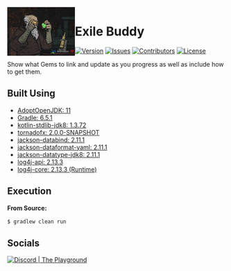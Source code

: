 <img src="https://raw.githubusercontent.com/Macro303/Exile-Buddy/main/logo.png" align="left" width="156" height="112" alt="Exile Buddy Logo"/>

# Exile Buddy
[![Version](https://img.shields.io/github/tag-pre/Macro303/Exile-Buddy.svg?label=version&style=flat-square)](https://github.com/Macro303/Exile-Buddy/releases)
[![Issues](https://img.shields.io/github/issues/Macro303/Exile-Buddy.svg?style=flat-square)](https://github.com/Macro303/Exile-Buddy/issues)
[![Contributors](https://img.shields.io/github/contributors/Macro303/Exile-Buddy.svg?style=flat-square)](https://github.com/Macro303/Exile-Buddy/graphs/contributors)
[![License](https://img.shields.io/github/license/Macro303/Exile-Buddy.svg?style=flat-square)](https://opensource.org/licenses/MIT)

Show what Gems to link and update as you progress as well as include how to get them.

## Built Using
 - [AdoptOpenJDK: 11](https://adoptopenjdk.net/)
 - [Gradle: 6.5.1](https://gradle.org/)
 - [kotlin-stdlib-jdk8: 1.3.72](https://kotlinlang.org/)
 - [tornadofx: 2.0.0-SNAPSHOT](https://github.com/edvin/tornadofx)
 - [jackson-databind: 2.11.1](https://github.com/FasterXML/jackson)
 - [jackson-dataformat-yaml: 2.11.1](https://github.com/FasterXML/jackson-dataformats-text)
 - [jackson-datatype-jdk8: 2.11.1](https://github.com/FasterXML/jackson-modules-java8)
 - [log4j-api: 2.13.3](https://logging.apache.org/log4j/2.x/)
 - [log4j-core: 2.13.3 (Runtime)](https://logging.apache.org/log4j/2.x/)
 
## Execution
**From Source:**
```bash
$ gradlew clean run
```

## Socials
[![Discord | The Playground](https://discord.com/api/v6/guilds/618581423070117932/widget.png?style=banner2)](https://discord.gg/nqGMeGg)